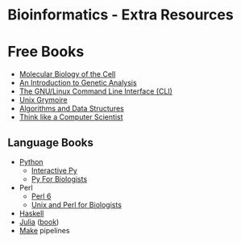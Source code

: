 # Bioinformatics - Extra Resources

# Free Books
* [Molecular Biology of the Cell](https://www.ncbi.nlm.nih.gov/books/NBK21054/)
* [An Introduction to Genetic Analysis](https://www.ncbi.nlm.nih.gov/books/NBK21766/)
* [The GNU/Linux Command Line Interface (CLI)](http://linuxcommand.org/tlcl.php)
* [Unix Grymoire](http://www.grymoire.com/)
* [Algorithms and Data Structures](http://interactivepython.org/runestone/static/pythonds/index.html)
* [Think like a Computer Scientist](http://interactivepython.org/runestone/static/thinkcspy/index.html)

## Language Books
* [Python](http://scipy.org/topical-software.html)
  * [Interactive Py](http://interactivepython.org/runestone/static/pythonds/index.html)
  * [Py For Biologists](http://pythonforbiologists.com/index.php/introduction-to-python-for-biologists/)
* Perl
  * [Perl 6](http://perl6intro.com/)
  * [Unix and Perl for Biologists](http://korflab.ucdavis.edu/Unix_and_Perl/index.html)
* [Haskell](http://learnyouahaskell.com/chapters)
* [Julia](http://julialang.org/learning/) ([book](https://en.wikibooks.org/wiki/Introducing_Julia))
* [Make](http://www.oreilly.com/openbook/make3/book/index.csp) pipelines
